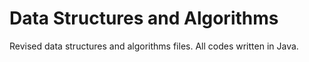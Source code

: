 # Data Structures and Algorithms

Revised data structures and algorithms files. All codes written in Java. 

